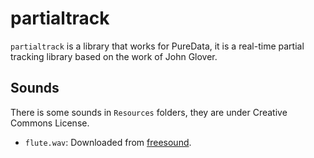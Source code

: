 # partialtrack

`partialtrack` is a library that works for PureData, it is a real-time partial tracking library based on the work of John Glover.



## Sounds

There is some sounds in `Resources` folders, they are under Creative Commons License.

* `flute.wav`: Downloaded from [freesound](https://freesound.org/people/sgossner/sounds/373285/).
